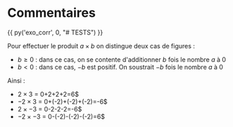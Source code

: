 # Commentaires

{{ py('exo_corr', 0, "# TESTS") }}

Pour effectuer le produit $a\times b$ on distingue deux cas de figures :

* $b \ge 0$ : dans ce cas, on se contente d'additionner $b$ fois le nombre $a$ à $0$
* $b \lt 0$ : dans ce cas, $-b$ est positif. On soustrait $-b$ fois le nombre $a$ à $0$

Ainsi :

* $2\times 3$ = 0+2+2+2=6$
* $-2\times 3$ = 0+(-2)+(-2)+(-2)=-6$
* $2\times -3$ = 0-2-2-2=-6$
* $-2\times -3$ = 0-(-2)-(-2)-(-2)=6$